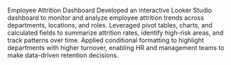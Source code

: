Employee Attrition Dashboard 
Developed an interactive Looker Studio dashboard to monitor and analyze employee attrition trends across departments, locations, and roles. Leveraged pivot tables, charts, and calculated fields to summarize attrition rates, identify high-risk areas, and track patterns over time. Applied conditional formatting to highlight departments with higher turnover, enabling HR and management teams to make data-driven retention decisions.
